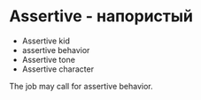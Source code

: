 # Assertive - напористый




- Assertive kid
- assertive behavior
- Assertive tone
- Assertive character

The job may call for assertive behavior.